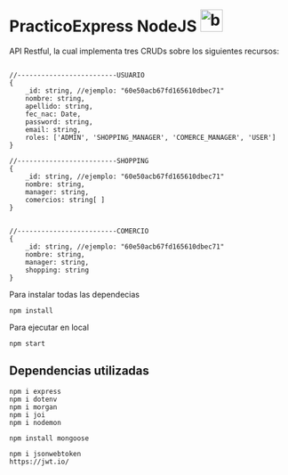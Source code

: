 # PracticoExpress NodeJS <img src="https://www.vectorlogo.zone/logos/nodejs/nodejs-icon.svg" alt="babel" width="40" height="40"/>

API Restful, la cual implementa tres CRUDs sobre los siguientes recursos:
<pre>
<code>
//-------------------------USUARIO
{
    _id: string, //ejemplo: "60e50acb67fd165610dbec71"
    nombre: string,
    apellido: string,
    fec_nac: Date,
    password: string,
    email: string,
    roles: ['ADMIN', 'SHOPPING_MANAGER', 'COMERCE_MANAGER', 'USER']
}

//-------------------------SHOPPING
{
    _id: string, //ejemplo: "60e50acb67fd165610dbec71"
    nombre: string,
    manager: string,
    comercios: string[ ]
}


//-------------------------COMERCIO
{
    _id: string, //ejemplo: "60e50acb67fd165610dbec71"
    nombre: string,
    manager: string,
    shopping: string
}
</code></pre>

Para instalar todas las dependecias
<pre>
<code>npm install</code></pre>

Para ejecutar en local
<pre>
<code>npm start</code></pre>



## Dependencias utilizadas
<pre>
<code>npm i express
npm i dotenv
npm i morgan
npm i joi
npm i nodemon

npm install mongoose

npm i jsonwebtoken
https://jwt.io/


</code></pre>

